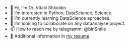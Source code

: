 - 👋 Hi, I’m Dr. Vitalii Shkoldin  
- 👀 I’m interested in Python, DataScience, Science.
- 🌱 I’m currently learning DataScience aproaches.
- 💞️ I’m looking to collaborate on any dataanalyse project.
- 📫 How to reach me by telegramm: @binSmile
- 📙 Additional information in [my resume](https://github.com/binSmile/binSmile/raw/main/Resume%20Dr%20Vitalii%20Shkoldin.pdf)

<!---
binSmile/binSmile is a ✨ special ✨ repository because its `README.md` (this file) appears on your GitHub profile.
You can click the Preview link to take a look at your changes.
--->
